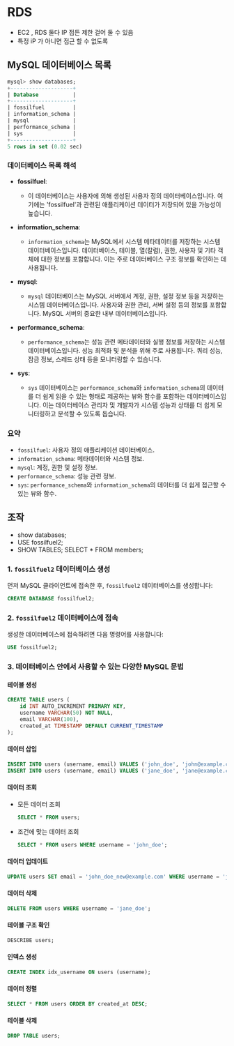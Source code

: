 # RDS

- EC2 , RDS 둘다 IP 접든 제한 걸어 둘 수 있음
- 특정 iP 가 아니면 접근 할 수 없도록 

## MySQL 데이터베이스 목록

```sql
mysql> show databases;
+--------------------+
| Database           |
+--------------------+
| fossilfuel         |
| information_schema |
| mysql              |
| performance_schema |
| sys                |
+--------------------+
5 rows in set (0.02 sec)
```

### 데이터베이스 목록 해석

- **fossilfuel**:
    - 이 데이터베이스는 사용자에 의해 생성된 사용자 정의 데이터베이스입니다. 여기에는 'fossilfuel'과 관련된 애플리케이션 데이터가 저장되어 있을 가능성이 높습니다.

- **information_schema**:
    - `information_schema`는 MySQL에서 시스템 메타데이터를 저장하는 시스템 데이터베이스입니다. 데이터베이스, 테이블, 열(칼럼), 권한, 사용자 및 기타 객체에 대한 정보를 포함합니다. 이는 주로 데이터베이스 구조 정보를 확인하는 데 사용됩니다.

- **mysql**:
    - `mysql` 데이터베이스는 MySQL 서버에서 계정, 권한, 설정 정보 등을 저장하는 시스템 데이터베이스입니다. 사용자와 권한 관리, 서버 설정 등의 정보를 포함합니다. MySQL 서버의 중요한 내부 데이터베이스입니다.

- **performance_schema**:
    - `performance_schema`는 성능 관련 메타데이터와 실행 정보를 저장하는 시스템 데이터베이스입니다. 성능 최적화 및 분석을 위해 주로 사용됩니다. 쿼리 성능, 잠금 정보, 스레드 상태 등을 모니터링할 수 있습니다.

- **sys**:
    - `sys` 데이터베이스는 `performance_schema`와 `information_schema`의 데이터를 더 쉽게 읽을 수 있는 형태로 제공하는 뷰와 함수를 포함하는 데이터베이스입니다. 이는 데이터베이스 관리자 및 개발자가 시스템 성능과 상태를 더 쉽게 모니터링하고 분석할 수 있도록 돕습니다.

### 요약
- `fossilfuel`: 사용자 정의 애플리케이션 데이터베이스.
- `information_schema`: 메타데이터와 시스템 정보.
- `mysql`: 계정, 권한 및 설정 정보.
- `performance_schema`: 성능 관련 정보.
- `sys`: `performance_schema`와 `information_schema`의 데이터를 더 쉽게 접근할 수 있는 뷰와 함수.

## 조작 

- show databases;
- USE fossilfuel2;
- SHOW TABLES;
  SELECT * FROM members;



### 1. `fossilfuel2` 데이터베이스 생성

먼저 MySQL 클라이언트에 접속한 후, `fossilfuel2` 데이터베이스를 생성합니다:
```sql
CREATE DATABASE fossilfuel2;
```

### 2. `fossilfuel2` 데이터베이스에 접속

생성한 데이터베이스에 접속하려면 다음 명령어를 사용합니다:
```sql
USE fossilfuel2;
```

### 3. 데이터베이스 안에서 사용할 수 있는 다양한 MySQL 문법

#### 테이블 생성
```sql
CREATE TABLE users (
    id INT AUTO_INCREMENT PRIMARY KEY,
    username VARCHAR(50) NOT NULL,
    email VARCHAR(100),
    created_at TIMESTAMP DEFAULT CURRENT_TIMESTAMP
);
```

#### 데이터 삽입
```sql
INSERT INTO users (username, email) VALUES ('john_doe', 'john@example.com');
INSERT INTO users (username, email) VALUES ('jane_doe', 'jane@example.com');
```

#### 데이터 조회
- 모든 데이터 조회
  ```sql
  SELECT * FROM users;
  ```

- 조건에 맞는 데이터 조회
  ```sql
  SELECT * FROM users WHERE username = 'john_doe';
  ```

#### 데이터 업데이트
```sql
UPDATE users SET email = 'john_doe_new@example.com' WHERE username = 'john_doe';
```

#### 데이터 삭제
```sql
DELETE FROM users WHERE username = 'jane_doe';
```

#### 테이블 구조 확인
```sql
DESCRIBE users;
```

#### 인덱스 생성
```sql
CREATE INDEX idx_username ON users (username);
```

#### 데이터 정렬
```sql
SELECT * FROM users ORDER BY created_at DESC;
```

#### 테이블 삭제
```sql
DROP TABLE users;
```

